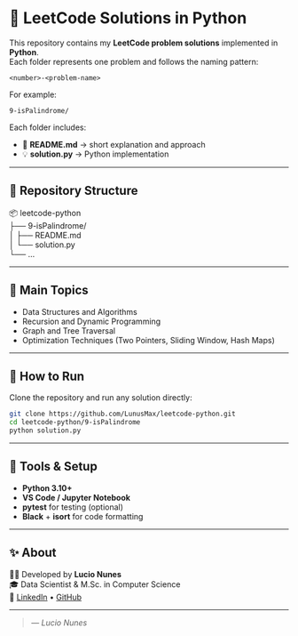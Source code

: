 # 🧠 LeetCode Solutions in Python

This repository contains my **LeetCode problem solutions** implemented in **Python**.  
Each folder represents one problem and follows the naming pattern:

```
<number>-<problem-name>
```

For example:
```
9-isPalindrome/
```

Each folder includes:
- 📝 **README.md** → short explanation and approach  
- 💡 **solution.py** → Python implementation  

---

## 📁 Repository Structure

📦 leetcode-python  
├── 9-isPalindrome/  
│   ├── README.md  
│   └── solution.py  
└── ...  

---

## 🧩 Main Topics

- Data Structures and Algorithms  
- Recursion and Dynamic Programming  
- Graph and Tree Traversal  
- Optimization Techniques (Two Pointers, Sliding Window, Hash Maps)

---

## 🚀 How to Run

Clone the repository and run any solution directly:

```bash
git clone https://github.com/LunusMax/leetcode-python.git
cd leetcode-python/9-isPalindrome
python solution.py
```

---

## 🧰 Tools & Setup

- **Python 3.10+**  
- **VS Code / Jupyter Notebook**  
- **pytest** for testing (optional)  
- **Black** + **isort** for code formatting  

---

## ✨ About

👨‍💻 Developed by **Lucio Nunes**  
🎓 Data Scientist & M.Sc. in Computer Science  
🔗 [LinkedIn](https://www.linkedin.com/in/lucionunes/) • [GitHub](https://github.com/LunusMax)

---

> — *Lucio Nunes*